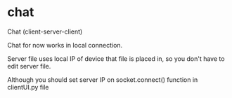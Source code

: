 # chat
Chat (client-server-client)

Chat for now works in local connection.

Server file uses local IP of device that file is placed in, so you don't have to edit server file.

Although you should set server IP on socket.connect() function in clientUI.py file
